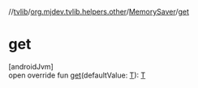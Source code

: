 //[tvlib](../../../index.md)/[org.mjdev.tvlib.helpers.other](../index.md)/[MemorySaver](index.md)/[get](get.md)

# get

[androidJvm]\
open override fun [get](get.md)(defaultValue: [T](index.md)): [T](index.md)
